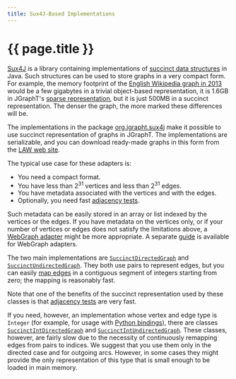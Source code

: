 ```yaml
---
title: Sux4J-Based Implementations
---
```


# {{ page.title }}

[Sux4J](https://sux4j.di.unimi.it/) is a library containing
implementations of [succinct data structures](https://en.wikipedia.org/wiki/Succinct_data_structure)
in Java. Such structures can be used to store graphs in a very compact form. For example,
the memory footprint of the [English Wikipedia graph in 2013](http://law.di.unimi.it/webdata/enwiki-2013/)
would be a few gigabytes in a trivial object-based representation, it is 1.6GB in JGraphT's
[sparse representation](https://jgrapht.org/javadoc/org.jgrapht.opt/org/jgrapht/opt/graph/sparse/SparseIntDirectedGraph.html),
but it is just 500MB in a succinct representation. The denser the graph, the more
marked these differences will be.

The implementations in the package
[org.jgrapht.sux4j](https://jgrapht.org/javadoc/org.jgrapht.unimi.dsi/org/jgrapht/sux4j/package-summary.html)
make it possible to use succinct representation of graphs in JGraphT.
The implementations are serializable, and you can download ready-made
graphs in this form from the [LAW web site](http://law.di.unimi.it/datasets.php).

The typical use case for these adapters is:

- You need a compact format.
- You have less than 2<sup>31</sup> vertices and less than 2<sup>31</sup> edges.
- You have metadata associated with the vertices and with the edges.
- Optionally, you need fast [adjacency tests](https://jgrapht.org/javadoc/org.jgrapht.core/org/jgrapht/Graph.html#containsEdge%28V,V%29).

Such metadata can be easily stored in an array or list indexed by the vertices or
the edges. If you have metadata on the vertices only, or if your number
of vertices or edges does not satisfy the limitations above, a [WebGraph
adapter](https://jgrapht.org/javadoc/org.jgrapht.unimi.dsi/org/jgrapht/webgraph/package-summary.html)
might be more appropriate.  A separate [guide](WebGraphAdapters) is available for 
WebGraph adapters.

The two main implementations are [`SuccinctDirectedGraph`](https://jgrapht.org/javadoc/org.jgrapht.unimi.dsi/org/jgrapht/sux4j/SuccinctDirectedGraph.html)
and [`SuccinctUndirectedGraph`](https://jgrapht.org/javadoc/org.jgrapht.unimi.dsi/org/jgrapht/sux4j/SuccinctUndirectedGraph.html).
They both use pairs to represent edges, but you can easily [map edges](https://jgrapht.org/javadoc/org.jgrapht.unimi.dsi/org/jgrapht/sux4j/SuccinctDirectedGraph.html#getEdgeFromIndex%28long%29) 
in a contiguous segment of integers starting from zero; the mapping is reasonably fast.

Note that one of the benefits of the succinct representation used by these classes is that
[adjacency tests](https://jgrapht.org/javadoc/org.jgrapht.core/org/jgrapht/Graph.html#containsEdge%28V,V%29) are very fast.

If you need, however, an implementation whose vertex and edge type is
`Integer` (for example, for usage with [Python
bindings](https://pypi.org/project/jgrapht/)), there are classes
[`SuccinctIntDirectedGraph`](https://jgrapht.org/javadoc/org.jgrapht.unimi.dsi/org/jgrapht/sux4j/SuccinctIntDirectedGraph.html)
and
[`SuccinctIntUndirectedGraph`](https://jgrapht.org/javadoc/org.jgrapht.unimi.dsi/org/jgrapht/sux4j/SuccinctIntUndirectedGraph.html).
These classes, however, are fairly slow due to the necessity of
continuously remapping edges from pairs to indices. We suggest that you use them
only in the directed case and for outgoing arcs. However, in some cases
they might provide the only representation of this type that is small
enough to be loaded in main memory.

